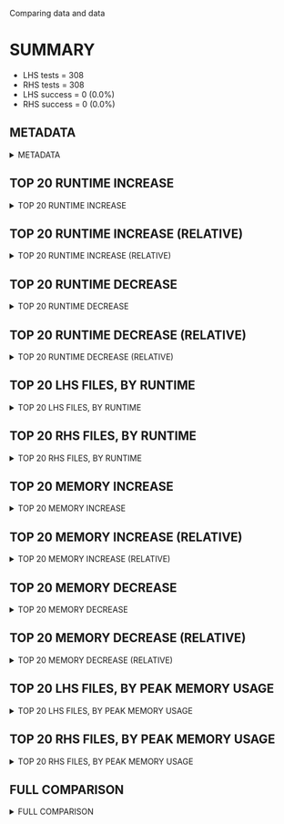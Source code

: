 Comparing data and data


# SUMMARY
- LHS tests = 308
- RHS tests = 308
- LHS success = 0  (0.0%)
- RHS success = 0  (0.0%)


## METADATA

<details><summary>METADATA</summary>

# LHS
<pre>
Ramon benchmark for Z3
-
Job description: throttle dio 
Job tag: throttle_dio
Runner: lev-ripper
Z3 repo: Z3Prover/z3
Z3 commit: 9cf5665cd6df9a298e0cf4e68774c4a167fe03a5
Z3 branch: 
Z3 options: "-T:600  -st smt.arith.lp.dio_eqs=true"
Z3 inputs: inputs/certora
Z3 commit message: throttle dio

Signed-off-by: Lev Nachmanson <levnach@hotmail.com>

</pre>
# RHS
<pre>
Ramon benchmark for Z3
-
Job description: throttle dio 
Job tag: throttle_dio
Runner: lev-ripper
Z3 repo: Z3Prover/z3
Z3 commit: 9cf5665cd6df9a298e0cf4e68774c4a167fe03a5
Z3 branch: 
Z3 options: "-T:600  -st smt.arith.lp.dio_eqs=true"
Z3 inputs: inputs/certora
Z3 commit message: throttle dio

Signed-off-by: Lev Nachmanson <levnach@hotmail.com>

</pre>
</details>


## TOP 20 RUNTIME INCREASE

<details><summary>TOP 20 RUNTIME INCREASE</summary>

|FILE                                                                                        |TIME_L     |TIME_R     |DIFF(s)    |DIFF(%)|
|-------------|-------------:|-------------:|--------------:|------------:|
</details>


## TOP 20 RUNTIME INCREASE (RELATIVE)

<details><summary>TOP 20 RUNTIME INCREASE (RELATIVE)</summary>

|FILE                                                                                        |TIME_L     |TIME_R     |DIFF(s)    |DIFF(%)|
|-------------|-------------:|-------------:|--------------:|------------:|
</details>


## TOP 20 RUNTIME DECREASE

<details><summary>TOP 20 RUNTIME DECREASE</summary>

|FILE                                                                                        |TIME_L     |TIME_R     |DIFF(s)    |DIFF(%)|
|-------------|-------------:|-------------:|--------------:|------------:|
</details>


## TOP 20 RUNTIME DECREASE (RELATIVE)

<details><summary>TOP 20 RUNTIME DECREASE (RELATIVE)</summary>

|FILE                                                                                        |TIME_L     |TIME_R     |DIFF(s)    |DIFF(%)|
|-------------|-------------:|-------------:|--------------:|------------:|
</details>


## TOP 20 LHS FILES, BY RUNTIME

<details><summary>TOP 20 LHS FILES, BY RUNTIME</summary>

|FILE                                                                                       |TIME     |MEM        |
|------------|----------:|---------:|
|83314_a702bf8b823398c9e37a_0_UFLIA.smt2                                                    |   0.012s |1476.0KiB|
|41958_45c688a4814eb926c254_60_QF_UFDTNIA.smt2                                              |   0.011s |1560.0KiB|
|17512_5c1021b0faa6b6e1791b_21_QF_UFDTLIA.smt2                                              |   0.010s |1560.0KiB|
|38347_092cc73601c78e45f4f9_56_QF_UFDTLIA.smt2                                              |   0.010s |1560.0KiB|
|83314_a702bf8b823398c9e37a_2_UFNIA.smt2                                                    |   0.010s |1588.0KiB|
|41958_32933c5a1384696720a2_61_QF_UFDTNIA.smt2                                              |   0.010s |1852.0KiB|
|39657_1c7158801cd59dc13f05_44_QF_UFDTLIA.smt2                                              |   0.010s |1560.0KiB|
|72658_63104dadde9c6026353f_71_QF_UFDTNIA.smt2                                              |   0.009s |1516.0KiB|
|65782_cd31513fdcd15701933b_7_QF_UFDTNIA.smt2                                               |   0.009s |1564.0KiB|
|44788_1965f0d6d94d5d8054ba_36_QF_UFDTLIA.smt2                                              |   0.009s |1560.0KiB|
|93493_798593962ee29ad45ac8_52_QF_UFLIA.smt2                                                |   0.009s |1560.0KiB|
|65782_cd31513fdcd15701933b_7_QF_UFDTLIA.smt2                                               |   0.009s |1384.0KiB|
|52759_af0c476fe3b544b9a8507f3e42472c43_13_QF_UFLIA.smt2                                    |   0.008s |1560.0KiB|
|72771_f9d228efc97cf1458e38_64_QF_UFNIA.smt2                                                |   0.008s |1560.0KiB|
|65782_cd31513fdcd15701933b_5_QF_UFNIA.smt2                                                 |   0.008s |1560.0KiB|
|38347_092cc73601c78e45f4f9_56_QF_UFDTNIA.smt2                                              |   0.008s |1532.0KiB|
|940_590f27b1c3c800d3243e_33_QF_UFDTNIA.smt2                                                |   0.008s |1472.0KiB|
|44788_1965f0d6d94d5d8054ba_34_QF_UFNIA.smt2                                                |   0.007s |1560.0KiB|
|39657_2866defdd1f2434b69ab_48_QF_UFLIA.smt2                                                |   0.007s |1560.0KiB|
|25959_5dee2e2f6ef44465a2bea4b085818948_66_QF_UFDTNIA.smt2                                  |   0.007s |1472.0KiB|
</details>


## TOP 20 RHS FILES, BY RUNTIME

<details><summary>TOP 20 RHS FILES, BY RUNTIME</summary>

|FILE                                                                                       |TIME     |MEM        |
|------------|----------:|---------:|
|83314_a702bf8b823398c9e37a_0_UFLIA.smt2                                                    |   0.012s |1476.0KiB|
|41958_45c688a4814eb926c254_60_QF_UFDTNIA.smt2                                              |   0.011s |1560.0KiB|
|17512_5c1021b0faa6b6e1791b_21_QF_UFDTLIA.smt2                                              |   0.010s |1560.0KiB|
|38347_092cc73601c78e45f4f9_56_QF_UFDTLIA.smt2                                              |   0.010s |1560.0KiB|
|83314_a702bf8b823398c9e37a_2_UFNIA.smt2                                                    |   0.010s |1588.0KiB|
|41958_32933c5a1384696720a2_61_QF_UFDTNIA.smt2                                              |   0.010s |1852.0KiB|
|39657_1c7158801cd59dc13f05_44_QF_UFDTLIA.smt2                                              |   0.010s |1560.0KiB|
|72658_63104dadde9c6026353f_71_QF_UFDTNIA.smt2                                              |   0.009s |1516.0KiB|
|65782_cd31513fdcd15701933b_7_QF_UFDTNIA.smt2                                               |   0.009s |1564.0KiB|
|44788_1965f0d6d94d5d8054ba_36_QF_UFDTLIA.smt2                                              |   0.009s |1560.0KiB|
|93493_798593962ee29ad45ac8_52_QF_UFLIA.smt2                                                |   0.009s |1560.0KiB|
|65782_cd31513fdcd15701933b_7_QF_UFDTLIA.smt2                                               |   0.009s |1384.0KiB|
|52759_af0c476fe3b544b9a8507f3e42472c43_13_QF_UFLIA.smt2                                    |   0.008s |1560.0KiB|
|72771_f9d228efc97cf1458e38_64_QF_UFNIA.smt2                                                |   0.008s |1560.0KiB|
|65782_cd31513fdcd15701933b_5_QF_UFNIA.smt2                                                 |   0.008s |1560.0KiB|
|38347_092cc73601c78e45f4f9_56_QF_UFDTNIA.smt2                                              |   0.008s |1532.0KiB|
|940_590f27b1c3c800d3243e_33_QF_UFDTNIA.smt2                                                |   0.008s |1472.0KiB|
|44788_1965f0d6d94d5d8054ba_34_QF_UFNIA.smt2                                                |   0.007s |1560.0KiB|
|39657_2866defdd1f2434b69ab_48_QF_UFLIA.smt2                                                |   0.007s |1560.0KiB|
|25959_5dee2e2f6ef44465a2bea4b085818948_66_QF_UFDTNIA.smt2                                  |   0.007s |1472.0KiB|
</details>


## TOP 20 MEMORY INCREASE

<details><summary>TOP 20 MEMORY INCREASE</summary>

|FILE                                                                                        |MEM_L         |MEM_R         |DIFF            |DIFF(%)|
|-------------|-------------:|-------------:|--------------:|------------:|
</details>


## TOP 20 MEMORY INCREASE (RELATIVE)

<details><summary>TOP 20 MEMORY INCREASE (RELATIVE)</summary>

|FILE                                                                                        |MEM_L         |MEM_R         |DIFF            |DIFF(%)|
|-------------|-------------:|-------------:|--------------:|------------:|
</details>


## TOP 20 MEMORY DECREASE

<details><summary>TOP 20 MEMORY DECREASE</summary>

|FILE                                                                                        |MEM_L         |MEM_R         |DIFF            |DIFF(%)|
|-------------|-------------:|-------------:|--------------:|------------:|
</details>


## TOP 20 MEMORY DECREASE (RELATIVE)

<details><summary>TOP 20 MEMORY DECREASE (RELATIVE)</summary>

|FILE                                                                                        |MEM_L         |MEM_R         |DIFF            |DIFF(%)|
|-------------|-------------:|-------------:|--------------:|------------:|
</details>


## TOP 20 LHS FILES, BY PEAK MEMORY USAGE

<details><summary>TOP 20 LHS FILES, BY PEAK MEMORY USAGE</summary>

|FILE                                                                                       |TIME     |MEM        |
|------------|----------:|---------:|
|39657_2866defdd1f2434b69ab_48_QF_UFNIA.smt2                                                |   0.006s |1860.0KiB|
|41958_32933c5a1384696720a2_61_QF_UFDTNIA.smt2                                              |   0.010s |1852.0KiB|
|44289_e5a2e5c780236919ee6a_17_QF_UFLIA.smt2                                                |   0.007s |1816.0KiB|
|63058_64ab9a7ef7b6c3492507_23_QF_UFLIA.smt2                                                |   0.003s |1816.0KiB|
|66603_accdadf23a1cf70ae043_72_QF_UFDTLIA.smt2                                              |   0.005s |1788.0KiB|
|25959_5dee2e2f6ef44465a2bea4b085818948_68_QF_UFLIA.smt2                                    |   0.003s |1788.0KiB|
|93493_4ea6163ed03941199c785278ccc42812_49_QF_UFNIA.smt2                                    |   0.002s |1788.0KiB|
|52759_bec3a2272267494faeecb6bfaf253e3b_10_QF_UFDTNIA.smt2                                  |   0.006s |1780.0KiB|
|3106_1c933134166dbad31f79_40_QF_UFLIA.smt2                                                 |   0.006s |1776.0KiB|
|30078_f817a923328f75af7e60_28_QF_UFDTNIA.smt2                                              |   0.005s |1776.0KiB|
|93493_798593962ee29ad45ac8_52_QF_UFNIA.smt2                                                |   0.007s |1632.0KiB|
|83314_a702bf8b823398c9e37a_3_UFDTLIA.smt2                                                  |   0.004s |1632.0KiB|
|44788_1965f0d6d94d5d8054ba_34_QF_UFLIA.smt2                                                |   0.005s |1628.0KiB|
|41958_45c688a4814eb926c254_59_QF_UFLIA.smt2                                                |   0.006s |1624.0KiB|
|17512_5c1021b0faa6b6e1791b_19_QF_UFNIA.smt2                                                |   0.006s |1624.0KiB|
|39657_2866defdd1f2434b69ab_47_QF_UFLIA.smt2                                                |   0.005s |1616.0KiB|
|72771_f9d228efc97cf1458e38_64_QF_UFDTNIA.smt2                                              |   0.007s |1608.0KiB|
|83314_a702bf8b823398c9e37a_2_UFDTLIA.smt2                                                  |   0.007s |1604.0KiB|
|83314_a702bf8b823398c9e37a_2_UFNIA.smt2                                                    |   0.010s |1588.0KiB|
|44788_1965f0d6d94d5d8054ba_35_QF_UFDTNIA.smt2                                              |   0.006s |1588.0KiB|
</details>


## TOP 20 RHS FILES, BY PEAK MEMORY USAGE

<details><summary>TOP 20 RHS FILES, BY PEAK MEMORY USAGE</summary>

|FILE                                                                                       |TIME     |MEM        |
|------------|----------:|---------:|
|39657_2866defdd1f2434b69ab_48_QF_UFNIA.smt2                                                |   0.006s |1860.0KiB|
|41958_32933c5a1384696720a2_61_QF_UFDTNIA.smt2                                              |   0.010s |1852.0KiB|
|44289_e5a2e5c780236919ee6a_17_QF_UFLIA.smt2                                                |   0.007s |1816.0KiB|
|63058_64ab9a7ef7b6c3492507_23_QF_UFLIA.smt2                                                |   0.003s |1816.0KiB|
|66603_accdadf23a1cf70ae043_72_QF_UFDTLIA.smt2                                              |   0.005s |1788.0KiB|
|25959_5dee2e2f6ef44465a2bea4b085818948_68_QF_UFLIA.smt2                                    |   0.003s |1788.0KiB|
|93493_4ea6163ed03941199c785278ccc42812_49_QF_UFNIA.smt2                                    |   0.002s |1788.0KiB|
|52759_bec3a2272267494faeecb6bfaf253e3b_10_QF_UFDTNIA.smt2                                  |   0.006s |1780.0KiB|
|3106_1c933134166dbad31f79_40_QF_UFLIA.smt2                                                 |   0.006s |1776.0KiB|
|30078_f817a923328f75af7e60_28_QF_UFDTNIA.smt2                                              |   0.005s |1776.0KiB|
|93493_798593962ee29ad45ac8_52_QF_UFNIA.smt2                                                |   0.007s |1632.0KiB|
|83314_a702bf8b823398c9e37a_3_UFDTLIA.smt2                                                  |   0.004s |1632.0KiB|
|44788_1965f0d6d94d5d8054ba_34_QF_UFLIA.smt2                                                |   0.005s |1628.0KiB|
|41958_45c688a4814eb926c254_59_QF_UFLIA.smt2                                                |   0.006s |1624.0KiB|
|17512_5c1021b0faa6b6e1791b_19_QF_UFNIA.smt2                                                |   0.006s |1624.0KiB|
|39657_2866defdd1f2434b69ab_47_QF_UFLIA.smt2                                                |   0.005s |1616.0KiB|
|72771_f9d228efc97cf1458e38_64_QF_UFDTNIA.smt2                                              |   0.007s |1608.0KiB|
|83314_a702bf8b823398c9e37a_2_UFDTLIA.smt2                                                  |   0.007s |1604.0KiB|
|83314_a702bf8b823398c9e37a_2_UFNIA.smt2                                                    |   0.010s |1588.0KiB|
|44788_1965f0d6d94d5d8054ba_35_QF_UFDTNIA.smt2                                              |   0.006s |1588.0KiB|
</details>


## FULL COMPARISON

<details><summary>FULL COMPARISON</summary>

|FILE                                                                                        |TIME_L     |TIME_R     |DIFF(s)    |DIFF(%)|
|-------------|-------------:|-------------:|--------------:|------------:|
</details>
